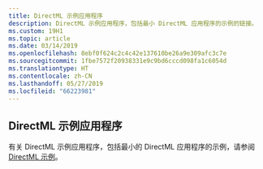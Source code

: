 ```yaml
---
title: DirectML 示例应用程序
description: DirectML 示例应用程序，包括最小 DirectML 应用程序的示例的链接。
ms.custom: 19H1
ms.topic: article
ms.date: 03/14/2019
ms.openlocfilehash: 8ebf0f624c2c4c42e137610be26a9e309afc3c7e
ms.sourcegitcommit: 1fbe7572f20938331e9c9bd6cccd098fa1c6054d
ms.translationtype: HT
ms.contentlocale: zh-CN
ms.lasthandoff: 05/27/2019
ms.locfileid: "66223981"
---
```

## <a name="directml-sample-applications"></a>DirectML 示例应用程序

有关 DirectML 示例应用程序，包括最小的 DirectML 应用程序的示例，请参阅[DirectML 示例](https://github.com/Microsoft/DirectML-Samples)。
